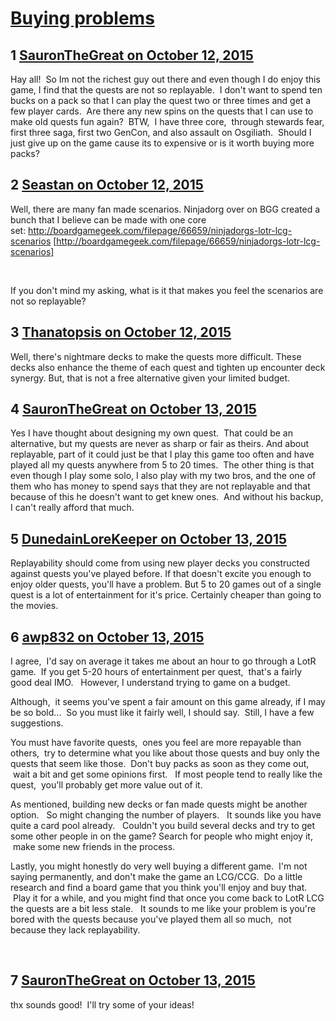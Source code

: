 # [Buying problems](https://community.fantasyflightgames.com/topic/191071-buying-problems/)

## 1 [SauronTheGreat on October 12, 2015](https://community.fantasyflightgames.com/topic/191071-buying-problems/?do=findComment&comment=1845042)

Hay all!  So Im not the richest guy out there and even though I do enjoy this game, I find that the quests are not so replayable.  I don't want to spend ten bucks on a pack so that I can play the quest two or three times and get a few player cards.  Are there any new spins on the quests that I can use to make old quests fun again?  BTW,  I have three core,  through stewards fear, first three saga, first two GenCon, and also assault on Osgiliath.  Should I just give up on the game cause its to expensive or is it worth buying more packs?

## 2 [Seastan on October 12, 2015](https://community.fantasyflightgames.com/topic/191071-buying-problems/?do=findComment&comment=1845110)

Well, there are many fan made scenarios. Ninjadorg over on BGG created a bunch that I believe can be made with one core set: http://boardgamegeek.com/filepage/66659/ninjadorgs-lotr-lcg-scenarios [http://boardgamegeek.com/filepage/66659/ninjadorgs-lotr-lcg-scenarios]

 

If you don't mind my asking, what is it that makes you feel the scenarios are not so replayable?

## 3 [Thanatopsis on October 12, 2015](https://community.fantasyflightgames.com/topic/191071-buying-problems/?do=findComment&comment=1845169)

Well, there's nightmare decks to make the quests more difficult. These decks also enhance the theme of each quest and tighten up encounter deck synergy. But, that is not a free alternative given your limited budget.

## 4 [SauronTheGreat on October 13, 2015](https://community.fantasyflightgames.com/topic/191071-buying-problems/?do=findComment&comment=1845472)

Yes I have thought about designing my own quest.  That could be an alternative, but my quests are never as sharp or fair as theirs. And about replayable, part of it could just be that I play this game too often and have played all my quests anywhere from 5 to 20 times.  The other thing is that even though I play some solo, I also play with my two bros, and the one of them who has money to spend says that they are not replayable and that because of this he doesn't want to get knew ones.  And without his backup, I can't really afford that much.

## 5 [DunedainLoreKeeper on October 13, 2015](https://community.fantasyflightgames.com/topic/191071-buying-problems/?do=findComment&comment=1845515)

Replayability should come from using new player decks you constructed against quests you've played before. If that doesn't excite you enough to enjoy older quests, you'll have a problem. But 5 to 20 games out of a single quest is a lot of entertainment for it's price. Certainly cheaper than going to the movies.

## 6 [awp832 on October 13, 2015](https://community.fantasyflightgames.com/topic/191071-buying-problems/?do=findComment&comment=1845589)

I agree,  I'd say on average it takes me about an hour to go through a LotR game.  If you get 5-20 hours of entertainment per quest,  that's a fairly good deal IMO.   However, I understand trying to game on a budget.

Although,  it seems you've spent a fair amount on this game already, if I may be so bold...  So you must like it fairly well, I should say.  Still, I have a few suggestions.

You must have favorite quests,  ones you feel are more repayable than others,  try to determine what you like about those quests and buy only the quests that seem like those.  Don't buy packs as soon as they come out,  wait a bit and get some opinions first.   If most people tend to really like the quest,  you'll probably get more value out of it.   

As mentioned, building new decks or fan made quests might be another option.   So might changing the number of players.   It sounds like you have quite a card pool already.   Couldn't you build several decks and try to get some other people in on the game? Search for people who might enjoy it,  make some new friends in the process.

Lastly, you might honestly do very well buying a different game.  I'm not saying permanently, and don't make the game an LCG/CCG.  Do a little research and find a board game that you think you'll enjoy and buy that.  Play it for a while, and you might find that once you come back to LotR LCG the quests are a bit less stale.   It sounds to me like your problem is you're bored with the quests because you've played them all so much,  not because they lack replayability.  

 

## 7 [SauronTheGreat on October 13, 2015](https://community.fantasyflightgames.com/topic/191071-buying-problems/?do=findComment&comment=1846352)

thx sounds good!  I'll try some of your ideas!

